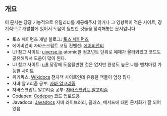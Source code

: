 ## 개요
이 문서는 당장 기능적으로 유틸리티를 제공해주지 않거나 그 영향력이 적은 사이트, 장기적으로 개발함에 있어서 도움이 될만한 것들을 정리해놓는 문서입니다.

* 토스 페이먼츠 개발 블로그: [토스 페이먼츠](https://velog.io/@tosspayments)
* 에어비앤비 자바스크립트 코딩 컨벤션: [에어비앤비](https://github.com/airbnb/javascript?tab=readme-ov-file#modules)
* UI 참고 사이트: [uiverse.io](https://uiverse.io/) atomic한 컴포넌트 단위로 예제가 올라와있고 코드도 공유해줘서 도움이 많이 된다.
* UI 참고 사이트: [ui8](https://ui8.net/) 당장에 도움될만한 것은 없지만 완성도 높은 UI를 벤치마킹 가능한 사이트
* 위키독스: [Wikidocs](https://wikidocs.net/) 전자책 사이트인데 유용한 책들이 엄청 많다
* 자바 알고리즘 공부: [자바 알고리즘](https://github.com/TheAlgorithms/Java/tree/master/src/main/java/com/thealgorithms)
* 자바스크립트 알고리즘 공부: [자바스크립트 알고리즘](https://github.com/trekhleb/javascript-algorithms)
* Codepen: [Codepen](https://codepen.io/) 코드 업로드용
* Javadocs: [Javadocs](https://javadoc.io/) 자바 라이브러리, 클래스, 메서드에 대한 문서화가 잘 되어 있음